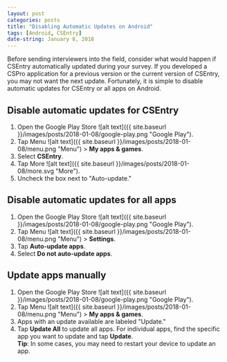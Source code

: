 ```yaml
---
layout: post
categories: posts
title: "Disabling Automatic Updates on Android"
tags: [Android, CSEntry]
date-string: January 8, 2018
---
```


Before sending interviewers into the field, consider what would happen if CSEntry automatically updated during your survey. If you developed a CSPro application for a previous version or the current version of CSEntry, you may not want the next update. Fortunately, it is simple to disable automatic updates for CSEntry or all apps on Android.

## Disable automatic updates for CSEntry
1. Open the Google Play Store ![alt text]({{ site.baseurl }}/images/posts/2018-01-08/google-play.png "Google Play").
2. Tap Menu ![alt text]({{ site.baseurl }}/images/posts/2018-01-08/menu.png "Menu") > **My apps & games**.
3. Select **CSEntry**.
4. Tap More ![alt text]({{ site.baseurl }}/images/posts/2018-01-08/more.svg "More").
5. Uncheck the box next to "Auto-update."

## Disable automatic updates for all apps
1. Open the Google Play Store ![alt text]({{ site.baseurl }}/images/posts/2018-01-08/google-play.png "Google Play").
2. Tap Menu ![alt text]({{ site.baseurl }}/images/posts/2018-01-08/menu.png "Menu") > **Settings**.
3. Tap **Auto-update apps**.
4. Select **Do not auto-update apps**.

## Update apps manually
1. Open the Google Play Store ![alt text]({{ site.baseurl }}/images/posts/2018-01-08/google-play.png "Google Play").
2. Tap Menu ![alt text]({{ site.baseurl }}/images/posts/2018-01-08/menu.png "Menu") > **My apps & games**.
3. Apps with an update available are labeled "Update."
4. Tap **Update All** to update all apps. For individual apps, find the specific app you want to update and tap **Update**.  
**Tip**: In some cases, you may need to restart your device to update an app.